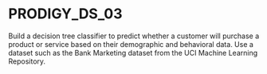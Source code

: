 # PRODIGY_DS_03


Build a decision tree classifier to predict whether a customer will purchase a product or service based on their demographic and behavioral data. Use a dataset such as the Bank Marketing dataset from the UCI Machine Learning Repository.
